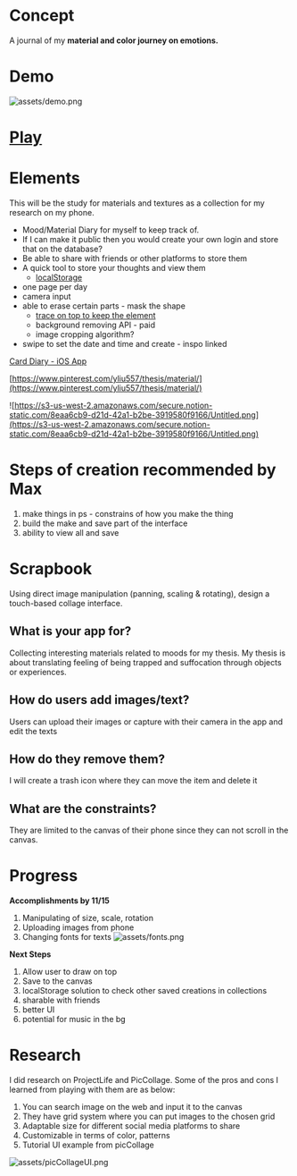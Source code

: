 # Concept

A journal of my **material and color journey on emotions.** 

# Demo

![assets/demo.png](assets/demo.png)
# [Play](https://moods101.netlify.app/)

# Elements

This will be the study for materials and textures as a collection for my research on my phone. 

- Mood/Material Diary for myself to keep track of.
- If I can make it public then you would create your own login and store that on the database?
- Be able to share with friends or other platforms to store them
- A quick tool to store your thoughts and view them
    - [localStorage](https://developer.mozilla.org/en-US/docs/Web/API/Window/localStorage)
- one page per day
- camera input
- able to erase certain parts - mask the shape
    - [trace on top to keep the element](https://candle.itch.io/flatpack)
    - background removing API - paid
    - image cropping algorithm?
- swipe to set the date and time and create - inspo linked

[Card Diary - iOS App](https://www.behance.net/gallery/59120015/Card-Diary-iOS-App?isa0=1)

[https://www.pinterest.com/yliu557/thesis/material/](https://www.pinterest.com/yliu557/thesis/material/)

![https://s3-us-west-2.amazonaws.com/secure.notion-static.com/8eaa6cb9-d21d-42a1-b2be-3919580f9166/Untitled.png](https://s3-us-west-2.amazonaws.com/secure.notion-static.com/8eaa6cb9-d21d-42a1-b2be-3919580f9166/Untitled.png)

# Steps of creation recommended by Max

1. make things in ps - constrains of how you make the thing 
2. build the make and save part of the interface 
3. ability to view all and save 

# Scrapbook

Using direct image manipulation (panning, scaling & rotating), design a touch-based collage interface.

## **What is your app for?**

Collecting interesting materials related to moods for my thesis. My thesis is about translating feeling of being trapped and suffocation through objects or experiences. 

## **How do users add images/text?**

Users can upload their images or capture with their camera in the app and edit the texts

## **How do they remove them?**

I will create a trash icon where they can move the item and delete it

## **What are the constraints?**

They are limited to the canvas of their phone since they can not scroll in the canvas. 

# Progress

**Accomplishments by 11/15** 

1. Manipulating of size, scale, rotation
2. Uploading images from phone 
3. Changing fonts for texts 
![assets/fonts.png](assets/fonts.png)

**Next Steps** 

1. Allow user to draw on top 
2. Save to the canvas 
3. localStorage solution to check other saved creations in collections 
4. sharable with friends 
5. better UI 
6. potential for music in the bg 

# Research

I did research on ProjectLife and PicCollage. Some of the pros and cons I learned from playing with them are as below:

1. You can search image on the web and input it to the canvas
2. They have grid system where you can put images to the chosen grid 
3. Adaptable size for different social media platforms to share
4. Customizable in terms of color, patterns
5. Tutorial UI example from picCollage 

![assets/picCollageUI.png](assets/picCollageUI.png)